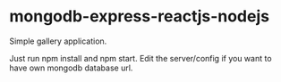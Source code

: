 # mongodb-express-reactjs-nodejs
Simple gallery application.

Just run npm install and npm start. Edit the server/config if you want to have own mongodb database url.
